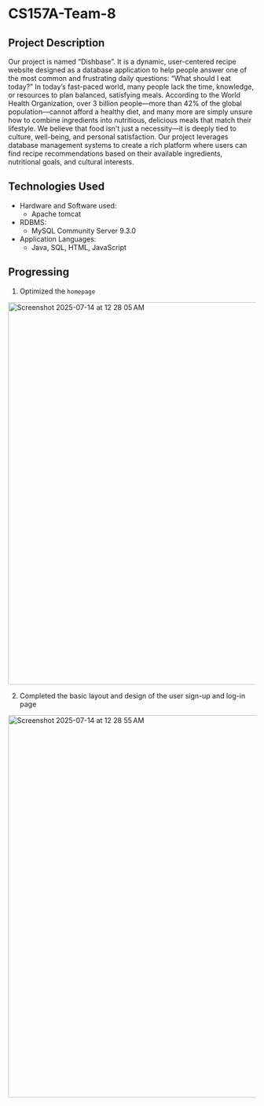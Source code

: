 # CS157A-Team-8

## Project Description
Our project is named “Dishbase”. It is a dynamic, user-centered recipe website designed as a database application to help people answer one of the most common and frustrating daily questions: “What should I eat today?” In today’s fast-paced world, many people lack the time, knowledge, or resources to plan balanced, satisfying meals. According to the World Health Organization, over 3 billion people—more than 42% of the global population—cannot afford a healthy diet, and many more are simply unsure how to combine ingredients into nutritious, delicious meals that match their lifestyle. We believe that food isn't just a necessity—it is deeply tied to culture, well-being, and personal satisfaction. Our project leverages database management systems to create a rich platform where users can find recipe recommendations based on their available ingredients, nutritional goals, and cultural interests.

## Technologies Used
- Hardware and Software used:
  - Apache tomcat
- RDBMS:
  - MySQL Community Server 9.3.0
- Application Languages:
  - Java, SQL, HTML, JavaScript

## Progressing
1. Optimized the `homepage`

<img width="1440" height="778" alt="Screenshot 2025-07-14 at 12 28 05 AM" src="https://github.com/user-attachments/assets/7280075d-655d-4805-a45b-0d6f7d37333e" />

2. Completed the basic layout and design of the user sign-up and log-in page
<img width="1440" height="778" alt="Screenshot 2025-07-14 at 12 28 55 AM" src="https://github.com/user-attachments/assets/01ee7e36-a0ee-4067-9df6-d5ac5f445d3e" />
